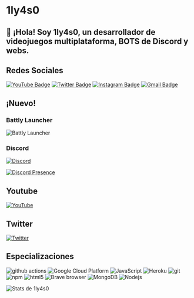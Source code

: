 # 1ly4s0
## 👋 ¡Hola! Soy 1ly4s0, un desarrollador de videojuegos multiplataforma, BOTS de Discord y webs.

## Redes Sociales

[![YouTube Badge](https://img.shields.io/badge/-@TECNO%20BROS-c4302b?style=flat-square&labelColor=c4302b&logo=youtube&logoColor=white&link=https://www.youtube.com/tecnobros)](https://www.youtube.com/tecnobros) [![Twitter Badge](https://img.shields.io/badge/-@1ly4s0-1ca0f1?style=flat-square&labelColor=1ca0f1&logo=twitter&logoColor=white&link=https://twitter.com/1ly4s0)](https://twitter.com/1ly4s0) [![Instagram Badge](https://img.shields.io/badge/-@1ly4s0-F44747?style=flat-square&labelColor=F44747&logo=instagram&logoColor=white&link=https://instagram.com/1ly4s0)](https://instagram.com/1ly4s0) 
[![Gmail Badge](https://img.shields.io/badge/-contacto@tecnobros.es-c14438?style=flat-square&logo=Gmail&logoColor=white&link=mailto:contacto@tecnobros.es)](mailto:contacto@tecnobros.es)

## ¡Nuevo!
### Battly Launcher
<img alt="Battly Launcher" src="
https://img.shields.io/github/downloads/1ly4s0/battlylauncher/total?label=Descargas%20de%20Battly&link=https%3A%2F%2Fbattlylauncher.com" />

### Discord
[![Discord](https://img.shields.io/discord/885235460178342009?style=for-the-badge)](https://discord.gg/tecno-bros-885235460178342009)

[![Discord Presence](https://lanyard.cnrad.dev/api/534767171579019266)](https://discord.com/users/534767171579019266)

## Youtube
[![YouTube](https://img.shields.io/youtube/channel/subscribers/UCRrxALZwtn_D5VsSmnkDhAQ?style=for-the-badge)](https://youtube.com/tecnobros)

## Twitter
[![Twitter](https://img.shields.io/twitter/follow/1ly4s0?style=for-the-badge)](https://twitter.com/1ly4s0)


## Especializaciones
<p>
  <img alt="github actions" src="https://img.shields.io/badge/-Github_Actions-2088FF?style=flat-square&logo=github-actions&logoColor=white" />
  <img alt="Google Cloud Platform" src="https://img.shields.io/badge/-Google_Cloud_Platform-1a73e8?style=flat-square&logo=google-cloud&logoColor=white" />
  <img alt="JavaScript" src="https://img.shields.io/badge/-JavaScript-007ACC?style=flat-square&logo=javascript&logoColor=white" />
  <img alt="Heroku" src="https://img.shields.io/badge/-Heroku-430098?style=flat-square&logo=heroku&logoColor=white" />
  <img alt="git" src="https://img.shields.io/badge/-Git-F05032?style=flat-square&logo=git&logoColor=white" />
  <img alt="npm" src="https://img.shields.io/badge/-NPM-CB3837?style=flat-square&logo=npm&logoColor=white" />
  <img alt="html5" src="https://img.shields.io/badge/-HTML5-E34F26?style=flat-square&logo=html5&logoColor=white" />
  <img alt="Brave browser" src="https://img.shields.io/badge/-Brave_Browser-FB542B?style=flat-square&logo=brave&logoColor=white" />
  <img alt="MongoDB" src="https://img.shields.io/badge/-MongoDB-13aa52?style=flat-square&logo=mongodb&logoColor=white" />
  <img alt="Nodejs" src="https://img.shields.io/badge/-Nodejs-43853d?style=flat-square&logo=Node.js&logoColor=white" />
</p>

![Stats de 1ly4s0](https://github-readme-stats.vercel.app/api?username=1ly4s0&show_icons=true&theme=dracula&hide=stars,issues)

